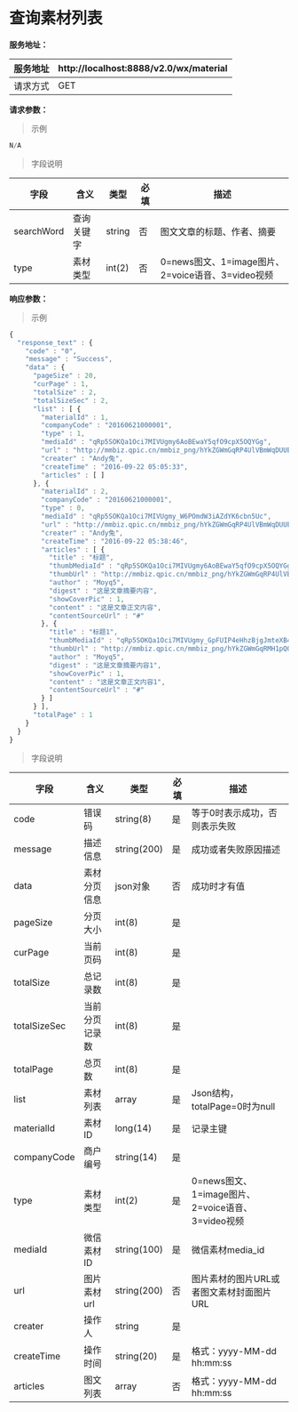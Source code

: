 # 查询素材列表

**服务地址：**

| 服务地址 | http:\/\/localhost:8888\/v2.0\/wx\/material |
| --- | --- |
| 请求方式 | GET |

**请求参数：**

> 示例

```js
N/A
```

> 字段说明

| **字段** | **含义** | **类型** | **必填** | **描述** |
| --- | --- | --- | --- | --- |
| searchWord | 查询关键字 | string | 否 | 图文文章的标题、作者、摘要 |
| type | 素材类型 | int(2) | 否 | 0=news图文、1=image图片、2=voice语音、3=video视频 |

**响应参数：**

> 示例

```js
{
  "response_text" : {
    "code" : "0",
    "message" : "Success",
    "data" : {
      "pageSize" : 20,
      "curPage" : 1,
      "totalSize" : 2,
      "totalSizeSec" : 2,
      "list" : [ {
        "materialId" : 1,
        "companyCode" : "20160621000001",
        "type" : 1,
        "mediaId" : "qRp5SOKQa1Oci7MIVUgmy6AoBEwaY5qfO9cpX5OQYGg",
        "url" : "http://mmbiz.qpic.cn/mmbiz_png/hYkZGWmGqRP4UlVBmWqDUUEEVeTvVhbxTvCAVBzDT3NSS3u8F000MqyBZGWHy0a1uT0us49NfReCcUiab57zribA/0?wx_fmt=png",
        "creater" : "Andy兔",
        "createTime" : "2016-09-22 05:05:33",
        "articles" : [ ]
      }, {
        "materialId" : 2,
        "companyCode" : "20160621000001",
        "type" : 0,
        "mediaId" : "qRp5SOKQa1Oci7MIVUgmy_W6POmdW3iAZdYK6cbn5Uc",
        "url" : "http://mmbiz.qpic.cn/mmbiz_png/hYkZGWmGqRP4UlVBmWqDUUEEVeTvVhbxTvCAVBzDT3NSS3u8F000MqyBZGWHy0a1uT0us49NfReCcUiab57zribA/0?wx_fmt=png",
        "creater" : "Andy兔",
        "createTime" : "2016-09-22 05:38:46",
        "articles" : [ {
          "title" : "标题",
          "thumbMediaId" : "qRp5SOKQa1Oci7MIVUgmy6AoBEwaY5qfO9cpX5OQYGg",
          "thumbUrl" : "http://mmbiz.qpic.cn/mmbiz_png/hYkZGWmGqRP4UlVBmWqDUUEEVeTvVhbxTvCAVBzDT3NSS3u8F000MqyBZGWHy0a1uT0us49NfReCcUiab57zribA/0?wx_fmt=png",
          "author" : "Moyq5",
          "digest" : "这是文章摘要内容",
          "showCoverPic" : 1,
          "content" : "这是文章正文内容",
          "contentSourceUrl" : "#"
        }, {
          "title" : "标题1",
          "thumbMediaId" : "qRp5SOKQa1Oci7MIVUgmy_GpFUIP4eHhzBjgJmteXB4",
          "thumbUrl" : "http://mmbiz.qpic.cn/mmbiz_png/hYkZGWmGqRMH1pQ0QPVhVXMYJbvpAg1kZ9vCAK4HUZcnfOHBWAApbquvLDiafBHREaBPJV8dE7RyACkyvjzjW1Q/0?wx_fmt=png",
          "author" : "Moyq5",
          "digest" : "这是文章摘要内容1",
          "showCoverPic" : 1,
          "content" : "这是文章正文内容1",
          "contentSourceUrl" : "#"
        } ]
      } ],
      "totalPage" : 1
    }
  }
}
```

> 字段说明

| **字段** | **含义** | **类型** | **必填** | **描述** |
| --- | --- | --- | --- | --- |
| code | 错误码 | string\(8\) | 是 | 等于0时表示成功，否则表示失败 |
| message | 描述信息 | string\(200\) | 是 | 成功或者失败原因描述 |
| data | 素材分页信息 | json对象 | 否 | 成功时才有值 |
| pageSize | 分页大小 | int\(8\) | 是 |  |
| curPage | 当前页码 | int\(8\) | 是 |  |
| totalSize | 总记录数 | int\(8\) | 是 |  |
| totalSizeSec | 当前分页记录数 | int\(8\) | 是 |  |
| totalPage | 总页数 | int\(8\) | 是 |  |
| list | 素材列表 | array | 是 | Json结构，totalPage=0时为null |
| materialId | 素材ID | long\(14\) | 是 | 记录主键 |
| companyCode | 商户编号 | string\(14\) | 是 |  |
| type | 素材类型 | int\(2\) | 是 | 0=news图文、1=image图片、2=voice语音、3=video视频 |
| mediaId | 微信素材ID | string\(100\) | 是 | 微信素材media\_id |
| url | 图片素材url | string\(200\) | 否 | 图片素材的图片URL或者图文素材封面图片URL |
| creater | 操作人 | string | 是 |  |
| createTime | 操作时间 | string\(20\) | 是 | 格式：yyyy-MM-dd hh:mm:ss |
| articles | 图文列表 | array | 否 | 格式：yyyy-MM-dd hh:mm:ss |


